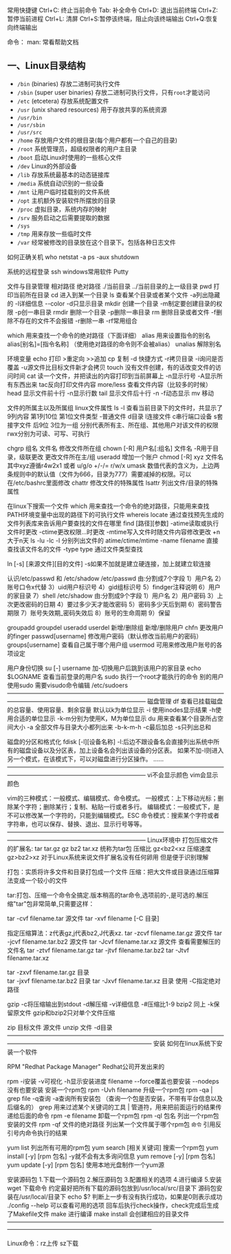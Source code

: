 常用快捷键
Ctrl+C:	终止当前命令
Tab:	补全命令
Ctrl+D:	退出当前终端
Ctrl+Z:	暂停当前进程
Ctrl+L: 清屏
Ctrl+S:暂停该终端，阻止向该终端输出 Ctrl+Q:恢复向终端输出

命令：
man:	常看帮助文档

## 一、Linux目录结构
+ `/bin` (binaries) 存放二进制可执行文件
+ `/sbin` (super user binaries) 存放二进制可执行文件，只有`root`才能访问
+ `/etc` (etcetera) 存放系统配置文件
+ `/usr` (unix shared resources) 用于存放共享的系统资源
+ `/usr/bin`	
+ `/usr/sbin`
+ `/usr/src`
+ `/home` 存放用户文件的根目录(每个用户都有一个自己的目录)
+ `/root`	系统管理员，超级权限者的用户主目录
+ `/boot`	启动Linux时使用的一些核心文件
+ `/dev`	Linux的外部设备	
+ `/lib`	存放系统最基本的动态链接库
+ `/media`	系统自动识别的一些设备
+ `/mnt`	让用户临时挂载别的文件系统
+ `/opt`	主机额外安装软件所摆放的目录
+ `/proc`	虚拟目录，系统内存的映射
+ `/srv`	服务启动之后需要提取的数据
+ `/sys`	
+ `/tmp`	用来存放一些临时文件
+ `/var`	经常被修改的目录放在这个目录下。包括各种日志文件

如何正确关机
who netstat -a ps -aux shutdown

系统的远程登录 ssh windows常用软件 Putty

文件与目录管理
相对路径 绝对路径 ./当前目录 ../当前目录的上一级目录
pwd	打印当前所在目录
cd	进入到某一个目录
ls	查看某个目录或者某个文件	-a列出隐藏的 -l详细信息 --color -d只显示目录
mkdir	创建一个目录	-m制定要创建目录的权限 -p创一串目录
rmdir	删除一个目录	-p删除一串目录
rm	删除目录或者文件	-f删除不存在的文件不会报错 -r删除一串	-rf常用组合

which 用来查找一个命令的绝对路径（下面详细）
alias 用来设置指令的别名	alias[别名]=[指令名称]
（使用绝对路径的命令则不会被alias）
unalias	解除别名

环境变量
echo	打印	>重定向 >>追加
cp	复制	-d 快捷方式 -r拷贝目录 -i询问是否覆盖 -u源文件比目标文件新才会拷贝
touch	没有文件创建，有的话改变文件的访问时间
cat	读一个文件，并把读出的内容打印到当前屏幕上 -n显示行号 -A显示所有东西出来 tac反向打印文件内容
more/less 查看文件内容（比较多的时候）
head	显示文件前十行 -n显示行数	tail 显示文件后十行 -n	-f动态显示
mv	移动	

文件的所属主以及所属组 linux文件属性
ls -l	查看当前目录下的文件时，共显示了9列内容
第1列10位 第1位文件类型 -普通文件 d目录 l连接文件 c串行端口设备 s套接字文件
后9位 3位为一组 分别代表所有主、所在组、其他用户对该文件的权限 rwx分别为可读、可写、可执行

chgrp 组名 文件名 修改文件所在组
chown [-R] 用户名[:组名] 文件名 -R用于目录，级联更改 更改文件所在主/组
useradd 增加一个账户
chmod [-R] xyz 文件名 其中xyz遵循r4w2x1
或者 u/g/o +/-/= r/w/x
umask 数值代表的含义为，上边两条规则中的默认值（文件为666，目录为777）需要减掉的权限。可以在/etc/bashrc里面修改
chattr 修改文件的特殊属性
lsattr 列出文件/目录的特殊属性

在linux下搜索一个文件
which 用来查找一个命令的绝对路径，只能用来查找PATH环境变量中出现的路径下的可执行文件
whereis locate 通过查找预先生成的文件列表库来告诉用户要查找的文件在哪里
find [路径][参数]
-atime读取或执行文件时更改 -ctime更改权限...时更改 -mtime写入文件时随文件内容修改更改 +n 大于n天
ls -lu -lc -l 分别列出文件的 atime/ctime/mtime
-name filename	直接查找该文件名的文件
-type type	通过文件类型查找

ln [-s] [来源文件][目的文件] -s如果不加就是建立硬连接，加上就建立软连接

认识/etc/passwd 和 /etc/shadow
/etc/passwd 由:分割成7个字段 1）用户名 2）账号口令x代替 3）uid用户标识号 4）gid组标识号 5）findger注释说明 6）用户的家目录 7）shell
/etc/shadow 由:分割成9个字段 1）用户名 2）用户密码 3）上次更改密码的日期 4）要过多少天才能改密码 5）密码多少天后到期 6）密码警告期限 7）账号失效期_密码失效后 8）账号的生命周期 9）保留

groupadd groupdel useradd userdel 新增/删除组 新增/删除用户
chfn 更改用户的finger
passwd[username] 修改用户密码（默认修改当前用户的密码）
groups[username] 查看自己属于哪个用户组
usermod 可用来修改用户账号的各项设定

用户身份切换
su [-] username 加-切换用户后跳到该用户的家目录
echo $LOGNAME	查看当前登录的用户名
sudo	执行一个root才能执行的命令 别的用户使用sudo 需要visudo命令编辑 /etc/sudoers
———————————————————————————————————————————————————————————
磁盘管理
df	查看已挂载磁盘的总容量、使用容量、剩余容量 默认以k为单位显示
-i 使用inodes显示结果 -h使用合适的单位显示 -k-m分别为使用K，M为单位显示
du	用来查看某个目录所占空间大小
-a 全部文件与目录大小都列出来 -b-k-m-h -c最后加总 -s只列出总和

磁盘的分区和格式化
fdisk [-l][设备名称] 
-l:后边不跟设备名会直接列出系统中所有的磁盘设备以及分区表，加上设备名会列出该设备的分区表。
如果不加-l则进入另一个模式，在该模式下，可以对磁盘进行分区操作。
......
———————————————————————————————————————————————————————————
vi不会显示颜色 vim会显示颜色

vim的三种模式：一般模式、编辑模式、命令模式。
一般模式：上下移动光标；删除某个字符；删除某行；复制、粘贴一行或者多行。
编辑模式：一般模式下，是不可以修改某一个字符的，只能到编辑模式。ESC
命令模式：搜索某个字符或者字符串，也可以保存、替换、退出、显示行号等等。
———————————————————————————————————————————————————————————
Linux环境中 打包压缩文件的扩展名: tar tar.gz gz bz2 tar.xz 统称为tar包
压缩比 gz<bz2<xz	压缩速度 gz>bz2>xz
对于Linux系统来说文件扩展名没有任何卵用 但是便于识别理解

打包：实质将许多文件和目录打包成一个文件
压缩：把大文件或目录通过压缩算法变成一个较小的文件

tar:打包、压缩一个命令全搞定.版本稍高的tar命令,选项前的-,是可选的.解压缩"tar"包非常简单,只需要这样：

tar -cvf filename.tar 源文件
tar -xvf filename [-C 目录]

指定压缩算法：z代表gz,j代表bz2,J代表xz.
tar -zcvf filename.tar.gz 	源文件
tar -jcvf filename.tar.bz2 	源文件
tar -Jcvf filename.tar.xz 	源文件
查看需要解压的文件名
tar -ztvf filename.tar.gz
tar -jtvf filename.tar.bz2
tar -Jtvf filename.tar.xz

tar -zxvf filename.tar.gz	目录	
tar -jxvf filename.tar.bz2	目录
tar -Jxvf filename.tar.xz	目录
使用 -C指定绝对路径

gzip	-c将压缩输出到stdout -d解压缩 -v详细信息 -#压缩比1-9
bzip2	同上 -k保留原文件
gzip和bzip2只对单个文件压缩

zip 目标文件 源文件
unzip 文件 -d目录
————————————————————————————————————————————————————————————
安装	如何在linux系统下安装一个软件

RPM	"Redhat Package Manager" Redhat公司开发出来的

rpm -i安装 -v可视化 -h显示安装进度 filename --force覆盖也要安装 --nodeps没有也要安装	安装一个rpm包
rpm -Uvh filename 	升级一个rpm包
rpm -qa | grep file	-q查询 -a查询所有安装包	（查询一个包是否安装，不带有平台信息以及后缀名的）
	grep	用来过滤某个关键词的工具
	|	管道符，用来把前面运行的结果传递给后面的命令
rpm -e filename	卸载一个rpm包
rpm -ql 包名	列出一个rpm包安装的文件
rpm -qf 文件的绝对路径	列出某一个文件属于哪个rpm包
`命令`	引用反引号内命令执行的结果

yum list 列出所有可用的rpm包
yum search [相关关键词]	搜索一个rpm包
yum install [-y] [rpm 包名] -y就不会有太多询问信息
yum remove [-y] [rpm 包名]
yum update [-y] [rpm 包名]
使用本地光盘制作一个yum源

安装源码包 1.下载一个源码包 2.解压源码包 3.配置相关的选项 4.进行编译 5.安装
wget 下载命令 约定最好把所有下载的源码包放到/usr/local/src/目录下 源码包安装在/usr/local/目录下
echo $? 判断上一步有没有执行成功，如果是0则表示成功
./config --help 可以查看可用的选项
回车后执行check操作，check完成后生成了Makefile文件
make 进行编译
make install 会创建相应的目录文件
————————————————————————————————————————————————————————————

Linux命令：rz上传 sz下载